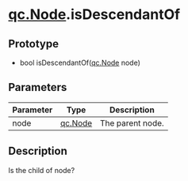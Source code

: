 # [qc.Node](CNode.md).isDescendantOf

## Prototype
* bool isDescendantOf([qc.Node](CNode.md) node)

## Parameters
| Parameter | Type | Description |
| --------- | --------- | --------- |
| node | [qc.Node](CNode.md) | The parent node. |

## Description
Is the child of node?

